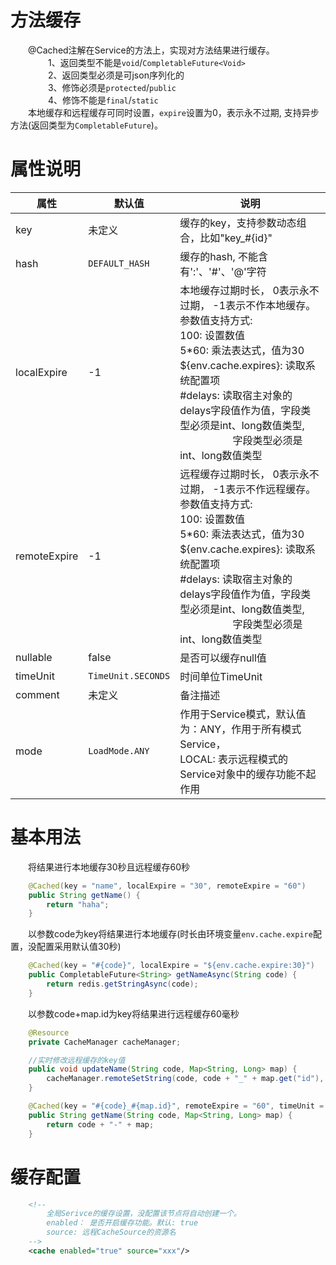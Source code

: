 # 方法缓存
&emsp;&emsp;@Cached注解在Service的方法上，实现对方法结果进行缓存。      
&emsp;&emsp;&emsp;&emsp; 1、返回类型不能是```void```/```CompletableFuture<Void>```<br>
&emsp;&emsp;&emsp;&emsp; 2、返回类型必须是可json序列化的  <br>
&emsp;&emsp;&emsp;&emsp; 3、修饰必须是```protected```/```public```  <br>
&emsp;&emsp;&emsp;&emsp; 4、修饰不能是```final```/```static```  <br>
&emsp;&emsp;本地缓存和远程缓存可同时设置，```expire```设置为0，表示永不过期, 支持异步方法(返回类型为```CompletableFuture```)。

# 属性说明
|属性|默认值|说明|
| --- | --- | --- |
|key|未定义|缓存的key，支持参数动态组合，比如"key_#{id}"|
|hash|```DEFAULT_HASH```|缓存的hash, 不能含有':'、'#'、'@'字符|
|localExpire|-1|本地缓存过期时长， 0表示永不过期， -1表示不作本地缓存。 <br> 参数值支持方式:<br> 100: 设置数值 <br> 5*60: 乘法表达式，值为30 <br> ${env.cache.expires}: 读取系统配置项 <br> #delays: 读取宿主对象的delays字段值作为值，字段类型必须是int、long数值类型, <br> &emsp;&emsp;&emsp;&emsp;&emsp; 字段类型必须是int、long数值类型 |
|remoteExpire|-1|远程缓存过期时长， 0表示永不过期， -1表示不作远程缓存。 <br> 参数值支持方式:<br> 100: 设置数值 <br> 5*60: 乘法表达式，值为30 <br> ${env.cache.expires}: 读取系统配置项 <br> #delays: 读取宿主对象的delays字段值作为值，字段类型必须是int、long数值类型, <br> &emsp;&emsp;&emsp;&emsp;&emsp; 字段类型必须是int、long数值类型 |
|nullable|false|是否可以缓存null值|
|timeUnit|```TimeUnit.SECONDS```|时间单位TimeUnit|
|comment|未定义|备注描述|
|mode|```LoadMode.ANY```|作用于Service模式，默认值为：ANY，作用于所有模式Service，<br> LOCAL: 表示远程模式的Service对象中的缓存功能不起作用|

# 基本用法
&emsp;&emsp;将结果进行本地缓存30秒且远程缓存60秒
```java
    @Cached(key = "name", localExpire = "30", remoteExpire = "60")
    public String getName() {
        return "haha";
    }
```

&emsp;&emsp;以参数code为key将结果进行本地缓存(时长由环境变量```env.cache.expire```配置，没配置采用默认值30秒)
```java
    @Cached(key = "#{code}", localExpire = "${env.cache.expire:30}")
    public CompletableFuture<String> getNameAsync(String code) {
        return redis.getStringAsync(code);
    }
```

&emsp;&emsp;以参数code+map.id为key将结果进行远程缓存60毫秒
```java
    @Resource
    private CacheManager cacheManager;

    //实时修改远程缓存的key值
    public void updateName(String code, Map<String, Long> map) {
        cacheManager.remoteSetString(code, code + "_" + map.get("id"), Duration.ofMillis(60));
    }

    @Cached(key = "#{code}_#{map.id}", remoteExpire = "60", timeUnit = TimeUnit.MILLISECONDS)
    public String getName(String code, Map<String, Long> map) {
        return code + "-" + map;
    }
```

# 缓存配置
```xml
    <!--
        全局Serivce的缓存设置，没配置该节点将自动创建一个。
        enabled： 是否开启缓存功能。默认: true
        source: 远程CacheSource的资源名
    -->
    <cache enabled="true" source="xxx"/>
```